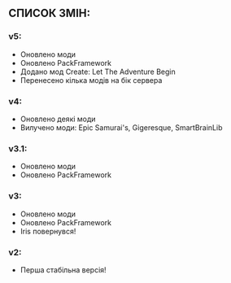## СПИСОК ЗМІН:

### v5:

- Оновлено моди
- Оновлено PackFramework
- Додано мод Create: Let The Adventure Begin
- Перенесено кілька модів на бік сервера

### v4:

- Оновлено деякі моди
- Вилучено моди: Epic Samurai's, Gigeresque, SmartBrainLib

### v3.1:

- Оновлено моди
- Оновлено PackFramework

### v3:

- Оновлено моди
- Оновлено PackFramework
- Iris повернувся!

### v2:

- Перша стабільна версія!